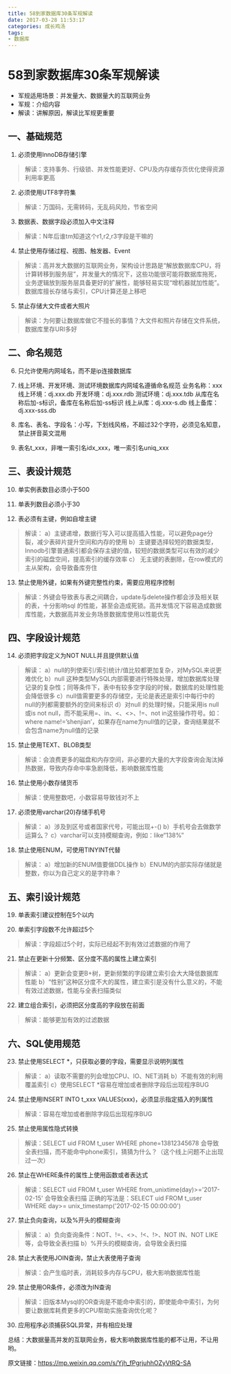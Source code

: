 ```yaml
---
title: 58到家数据库30条军规解读
date: 2017-03-28 11:53:17
categories: 成长鸡汤
tags:
- 数据库
---
```


# 58到家数据库30条军规解读

- 军规适用场景：并发量大、数据量大的互联网业务
- 军规：介绍内容
- 解读：讲解原因，解读比军规更重要
 
## 一、基础规范
 1.  必须使用InnoDB存储引擎
> 解读：支持事务、行级锁、并发性能更好、CPU及内存缓存页优化使得资源利用率更高
 
 2.  必须使用UTF8字符集
>  解读：万国码，无需转码，无乱码风险，节省空间
 
 3. 数据表、数据字段必须加入中文注释
>  解读：N年后谁tm知道这个r1,r2,r3字段是干嘛的
 
 4.   禁止使用存储过程、视图、触发器、Event
>  解读：高并发大数据的互联网业务，架构设计思路是“解放数据库CPU，将计算转移到服务层”，并发量大的情况下，这些功能很可能将数据库拖死，业务逻辑放到服务层具备更好的扩展性，能够轻易实现“增机器就加性能”。数据库擅长存储与索引，CPU计算还是上移吧
 
 5.   禁止存储大文件或者大照片
>  解读：为何要让数据库做它不擅长的事情？大文件和照片存储在文件系统，数据库里存URI多好
 
## 二、命名规范
 6.   只允许使用内网域名，而不是ip连接数据库
 
 7.   线上环境、开发环境、测试环境数据库内网域名遵循命名规范
业务名称：xxx
线上环境：dj.xxx.db
开发环境：dj.xxx.rdb
测试环境：dj.xxx.tdb
从库在名称后加-s标识，备库在名称后加-ss标识
线上从库：dj.xxx-s.db
线上备库：dj.xxx-sss.db
 
 8.   库名、表名、字段名：小写，下划线风格，不超过32个字符，必须见名知意，禁止拼音英文混用
 
 9.   表名t_xxx，非唯一索引名idx_xxx，唯一索引名uniq_xxx
 
## 三、表设计规范
 10.   单实例表数目必须小于500
 
 11.   单表列数目必须小于30
 
 12.   表必须有主键，例如自增主键
>  解读：
a）主键递增，数据行写入可以提高插入性能，可以避免page分裂，减少表碎片提升空间和内存的使用
b）主键要选择较短的数据类型， Innodb引擎普通索引都会保存主键的值，较短的数据类型可以有效的减少索引的磁盘空间，提高索引的缓存效率
c） 无主键的表删除，在row模式的主从架构，会导致备库夯住
 
 13.   禁止使用外键，如果有外键完整性约束，需要应用程序控制
>  解读：外键会导致表与表之间耦合，update与delete操作都会涉及相关联的表，十分影响sql 的性能，甚至会造成死锁。高并发情况下容易造成数据库性能，大数据高并发业务场景数据库使用以性能优先
 
## 四、字段设计规范
 14.   必须把字段定义为NOT NULL并且提供默认值
>  解读：
a）null的列使索引/索引统计/值比较都更加复杂，对MySQL来说更难优化
b）null 这种类型MySQL内部需要进行特殊处理，增加数据库处理记录的复杂性；同等条件下，表中有较多空字段的时候，数据库的处理性能会降低很多
c）null值需要更多的存储空，无论是表还是索引中每行中的null的列都需要额外的空间来标识
d）对null 的处理时候，只能采用is null或is not null，而不能采用=、in、<、<>、!=、not in这些操作符号。如：where name!=’shenjian’，如果存在name为null值的记录，查询结果就不会包含name为null值的记录
 
 15.   禁止使用TEXT、BLOB类型
>  解读：会浪费更多的磁盘和内存空间，非必要的大量的大字段查询会淘汰掉热数据，导致内存命中率急剧降低，影响数据库性能
 
 16.   禁止使用小数存储货币
>  解读：使用整数吧，小数容易导致钱对不上
 
 17.   必须使用varchar(20)存储手机号
>  解读：
a）涉及到区号或者国家代号，可能出现+-()
b）手机号会去做数学运算么？
c）varchar可以支持模糊查询，例如：like“138%”
 
 18.   禁止使用ENUM，可使用TINYINT代替
>  解读：
a）增加新的ENUM值要做DDL操作
b）ENUM的内部实际存储就是整数，你以为自己定义的是字符串？
 
## 五、索引设计规范
 19.   单表索引建议控制在5个以内
 
 20.   单索引字段数不允许超过5个
>  解读：字段超过5个时，实际已经起不到有效过滤数据的作用了
 
 21.   禁止在更新十分频繁、区分度不高的属性上建立索引
>  解读：
a）更新会变更B+树，更新频繁的字段建立索引会大大降低数据库性能
b）“性别”这种区分度不大的属性，建立索引是没有什么意义的，不能有效过滤数据，性能与全表扫描类似
 
 22.   建立组合索引，必须把区分度高的字段放在前面
>  解读：能够更加有效的过滤数据
 
## 六、SQL使用规范
 23.   禁止使用SELECT *，只获取必要的字段，需要显示说明列属性
>  解读：
a）读取不需要的列会增加CPU、IO、NET消耗
b）不能有效的利用覆盖索引
c）使用SELECT *容易在增加或者删除字段后出现程序BUG
 
 24.   禁止使用INSERT INTO t_xxx VALUES(xxx)，必须显示指定插入的列属性
>  解读：容易在增加或者删除字段后出现程序BUG
 
 25.   禁止使用属性隐式转换
>  解读：SELECT uid FROM t_user WHERE phone=13812345678 会导致全表扫描，而不能命中phone索引，猜猜为什么？（这个线上问题不止出现过一次）
 
 26.   禁止在WHERE条件的属性上使用函数或者表达式
>  解读：SELECT uid FROM t_user WHERE from_unixtime(day)>='2017-02-15' 会导致全表扫描
正确的写法是：SELECT uid FROM t_user WHERE day>= unix_timestamp('2017-02-15 00:00:00')
 
 27.   禁止负向查询，以及%开头的模糊查询
>  解读：
a）负向查询条件：NOT、!=、<>、!<、!>、NOT IN、NOT LIKE等，会导致全表扫描
b）%开头的模糊查询，会导致全表扫描
 
 28.   禁止大表使用JOIN查询，禁止大表使用子查询
>  解读：会产生临时表，消耗较多内存与CPU，极大影响数据库性能
 
 29.   禁止使用OR条件，必须改为IN查询
>  解读：旧版本Mysql的OR查询是不能命中索引的，即使能命中索引，为何要让数据库耗费更多的CPU帮助实施查询优化呢？
 
 30.  应用程序必须捕获SQL异常，并有相应处理

总结：大数据量高并发的互联网业务，极大影响数据库性能的都不让用，不让用哟。

原文链接：https://mp.weixin.qq.com/s/Yjh_fPgrjuhhOZyVtRQ-SA